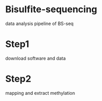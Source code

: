 # Bisulfite-sequencing
data analysis pipeline of BS-seq

# Step1
download software and data

# Step2
mapping and extract methylation
